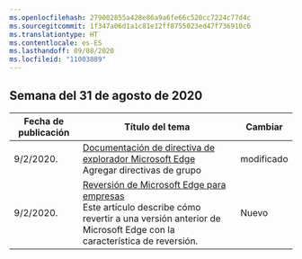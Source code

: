 ```yaml
---
ms.openlocfilehash: 279002855a428e86a9a6fe66c520cc7224c77d4c
ms.sourcegitcommit: 1f347a06d1a1c81e12ff8755023ed47f736910c6
ms.translationtype: HT
ms.contentlocale: es-ES
ms.lasthandoff: 09/08/2020
ms.locfileid: "11003889"
---
```

<!-- This file is generated automatically each week. Changes made to this file will be overwritten.-->




## Semana del 31 de agosto de 2020


| Fecha de publicación |Título del tema | Cambiar |
|------|------------|--------|
| 9/2/2020. | [Documentación de directiva de explorador Microsoft Edge](/DeployEdge/microsoft-edge-policies)<br>Agregar directivas de grupo | modificado |
| 9/2/2020. | [Reversión de Microsoft Edge para empresas](/DeployEdge/edge-learnmore-rollback)<br>Este artículo describe cómo revertir a una versión anterior de Microsoft Edge con la característica de reversión. | Nuevo 